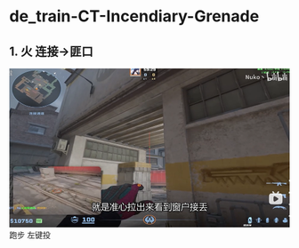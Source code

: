 # de_train-CT-Incendiary-Grenade
## 1. 火 连接->匪口

![alt text](../../assets/de_train/image-1.png)
跑步 左键投